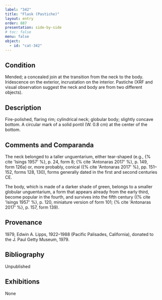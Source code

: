```yaml
---
label: "342"
title: "Flask (Pastiche)"
layout: entry
order: 887
presentation: side-by-side
# toc: false
menu: false
object:
  - id: "cat-342"
---
```


## Condition

Mended; a concealed join at the transition from the neck to the body. Iridescence on the exterior, incrustation on the interior. Pastiche (XRF and visual observation suggest the neck and body are from two different objects).

## Description

Fire-polished, flaring rim; cylindrical neck; globular body; slightly concave bottom. A circular mark of a solid pontil (W. 0.8 cm) at the center of the bottom.

## Comments and Comparanda

The neck belonged to a taller unguentarium, either tear-shaped (e.g., {% cite 'Isings 1957' %}, p. 24, form 8; {% cite 'Antonaras 2017' %}, p. 149, form 126a) or, more probably, conical ({% cite 'Antonaras 2017' %}, pp. 151–152, forms 128, 130), forms generally dated in the first and second centuries CE.

The body, which is made of a darker shade of green, belongs to a smaller globular unguentarium, a form that appears already from the early third, become popular in the fourth, and survives into the fifth century ({% cite 'Isings 1957' %}, p. 120, miniature version of form 101; {% cite 'Antonaras 2017' %}, p. 157, form 139).

## Provenance

1979, Edwin A. Lipps, 1922–1988 (Pacific Palisades, California), donated to the J. Paul Getty Museum, 1979.

## Bibliography

Unpublished

## Exhibitions

None